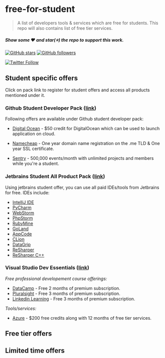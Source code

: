 # free-for-student
> A list of developers tools &amp; services which are free for students. This repo will also contains list of free tier services.

#### *Show some :heart: and star(:star:) the repo to support this work.*

[![GitHub stars](https://img.shields.io/github/stars/piyushmaurya23/free-for-student.svg?style=social&label=Star)](https://github.com/piyushmaurya23/free-for-student)   [![GitHub followers](https://img.shields.io/github/followers/piyushmaurya23.svg?style=social&label=Follow)](https://github.com/piyushmaurya23)

[![Twitter Follow](https://img.shields.io/twitter/follow/piyushmaurya23.svg?style=social)](https://twitter.com/piyushmaurya23)

## Student specific offers

Click on pack link to register for student offers and access all products mentioned under it.

### Github Student Developer Pack ([link](https://education.github.com/pack))

Following offers are available under Github student developer pack:

- [Digital Ocean](https://www.digitalocean.com/) - $50 credit for DigitalOcean which can be used to launch application on cloud.
- [Namecheap](https://www.namecheap.com/) - One year domain name registration on the .me TLD & One year SSL certificate.

- [Sentry](https://sentry.io/welcome/) - 500,000 events/month with unlimited projects and members while you're a student.



### Jetbrains Student All Product Pack ([link](https://www.jetbrains.com/student/))

Using jetbrains student offer, you can use all paid IDEs/tools from Jetbrains for free. IDEs include:

- [IntelliJ IDE](https://www.jetbrains.com/idea/)
- [PyCharm](https://www.jetbrains.com/pycharm) 
- [WebStorm](https://www.jetbrains.com/webstorm)
- [PhpStorm](https://www.jetbrains.com/phpstorm)
- [RubyMine](https://www.jetbrains.com/ruby)
- [GoLand](https://www.jetbrains.com/go)
- [AppCode](https://www.jetbrains.com/objc/)
- [CLion](https://www.jetbrains.com/clion)
- [DataGrip](https://www.jetbrains.com/datagrip)
- [ReSharper](https://www.jetbrains.com/resharper)
- [ReSharper C++](https://www.jetbrains.com/resharper-cpp)

### Visual Studio Dev Essentials ([link](https://visualstudio.microsoft.com/dev-essentials/))

*Free professional developement course offerings:*

- [DataCamp](https://www.datacamp.com/) - Free 2 months of premium subscription.
- [Pluralsight](https://www.pluralsight.com/) - Free 3 months of premium subscription.
- [Linkedin Learning](https://www.linkedin.com/learning/) - Free 3 months of premium subscription.

*Tools/services:*

- [Azure](https://azure.microsoft.com/) - $200 free credits along with 12 months of free tier services.



## Free tier offers



## Limited time offers

